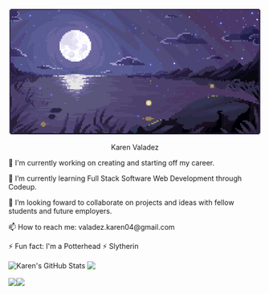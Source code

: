 <p align="center">
<img src="https://raw.githubusercontent.com/valadezkaren04/valadezkaren04/main/moonlight.gif" alt="Karen's GitHub Stats" /> 
</p>

<p align="center">
  Karen Valadez
</p>
<!-- ![moonlight.gif](https://raw.githubusercontent.com/valadezkaren04/valadezkaren04/main/moonlight.gif) -->
<!-- ![kirby.gif](https://raw.githubusercontent.com/valadezkaren04/valadezkaren04/main/kirby.gif)  -->

<p> 🔭 I'm currently working on creating and starting off my career. </p>
<p> 🌱 I’m currently learning Full Stack Software Web Development through Codeup. </p>
<p> 👯 I’m looking foward to collaborate on projects and ideas with fellow students and future employers. </p>
<p> 📫 How to reach me: valadez.karen04@gmail.com </p>
<p> ⚡ Fun fact: I'm a Potterhead ⚡ Slytherin</p>


  <img align="center" src="https://github-readme-stats.vercel.app/api?username=valadezkaren04&show_icons=true&line_height=27&count_private=true&theme=midnight-purple" alt="Karen's GitHub Stats" /> <img align="center" src="https://github-readme-stats.vercel.app/api/top-langs/?username=valadezkaren04&theme=midnight-purple" /> 
  
  <img align="center" src="https://github-readme-stats.vercel.app/api/pin/?username=valadezkaren04&repo=springblog&theme=midnight-purple" /><img align="center" src="https://github-readme-stats.vercel.app/api/pin/?username=valadezkaren04&repo=codeup-java-exercises&theme=midnight-purple" />
